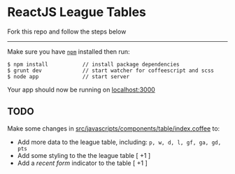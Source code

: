 # ReactJS League Tables

Fork this repo and follow the steps below

***
Make sure you have [`npm`](http://blog.npmjs.org/post/85484771375/how-to-install-npm) installed then run:

```
$ npm install           // install package dependencies
$ grunt dev             // start watcher for coffeescript and scss
$ node app              // start server
```


Your app should now be running on [localhost:3000](http://localhost:3000)

## TODO
Make some changes in [src/javascripts/components/table/index.coffee](https://github.com/samternent/frontend-coding-test/blob/master/src/javascripts/components/table/index.coffee) to:

+ Add more data to the league table, including: `p, w, d, l, gf, ga, gd, pts`
+ Add some styling to the the league table      [ +1 ]
+ Add a *recent form* indicator to the table    [ +1 ]
